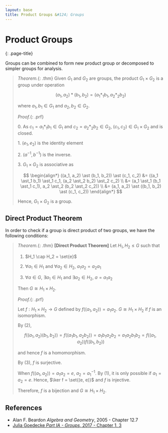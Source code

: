 ```yaml
---
layout: base
title: Product Groups &#124; Groups
---
```


# Product Groups
{: .page-title}

Groups can be combined to form new product group or decomposed to simpler groups for analysis.

> *Theorem.*{: .thm}
> Given $G_1$ and $G_2$ are groups, the product $G_1 \times G_2$ is a group under operation
>
> $$
  (a_1, a_2) \ast (b_1, b_2) = (a_1 \ast_1 b_1, a_2 \ast_2 b_2)
  $$
>
> where $a_1, b_1 \in G_1$ and $a_2, b_2 \in G_2$.
>
> *Proof.*{: .prf}
>
> 0\. As $c_1 = a_1 \ast_1 b_1 \in G_1$ and $c_2 = a_2 \ast_2 b_2 \in G_2$, $(c_1, c_2) \in G_1 \times G_2$ and is closed.
>
> 1\. $(e_1, e_2)$ is the identity element
>
> 2\. $(a^{-1}, b^{-1})$ is the inverse.
>
> 3\. $G_1 \times G_2$ is associative as
>
> $$
  \begin{align*}
  ((a_1, a_2) \ast (b_1, b_2)) \ast (c_1, c_2) &= ((a_1 \ast_1 b_1) \ast_1 c_1, (a_2 \ast_2 b_2) \ast_2 c_2) \\
  &= (a_1 \ast_1 (b_1 \ast_1 c_1), a_2 \ast_2 (b_2 \ast_2 c_2)) \\
  &= (a_1, a_2) \ast ((b_1, b_2) \ast (c_1, c_2))
  \end{align*}
  $$
>
> Hence, $G_1 \times G_2$ is a group.

## Direct Product Theorem

In order to check if a group is direct product of two groups, we have the following conditions:

> *Theorem.*{: .thm}
> **[Direct Product Theorem]**
> Let $H_1, H_2 \le G$ such that
>
> 1. $H_1 \cap H_2 = \set{e}$
>
> 2. $\forall a_1 \in H_1$ and $\forall a_2 \in H_2$, $a_1a_2 = a_2a_1$
>
> 3. $\forall a \in G$, $\exists a_1 \in H_1$ and $\exists a_2 \in H_2$, $a = a_1a_2$
>
> Then $G \cong H_1 \times H_2$.
>
> *Proof.*{: .prf}
>
> Let $f: H_1 \times H_2 \to G$ defined by $f((a_1, a_2)) = a_1a_2$. $G \cong H_1 \times H_2$ if $f$ is an isomorphism.
>
> By (2),
>
> $$
  f((a_1, a_2)(b_1, b_2)) = f((a_1b_1, a_2b_2)) = a_1b_1a_2b_2 = a_1a_2b_1b_2 = f((a_1, a_2))f((b_1, b_2))
  $$
>
> and hence $f$ is a homomorphism.
>
> By (3), $f$ is surjective.
>
> When $f((a_1, a_2)) = a_1a_2 = e$, $a_2 = a_1^{-1}$. By (1), it is only possible if $a_1 = a_2 = e$. Hence, $\ker f = \set{(e, e)}$ and $f$ is injective.
>
> Therefore, $f$ is a bijection and $G \cong H_1 \times H_2$.

## References

* Alan F. Beardon _Algebra and Geometry_, 2005 - Chapter 12.7
* [Julia Goedecke _Part IA - Groups_, 2017 - Chapter 1, 3](https://www.julia-goedecke.de/pdf/GroupsNotes.pdf)
